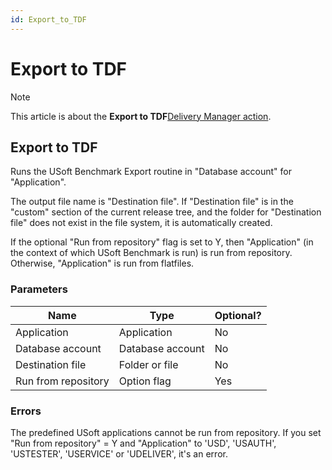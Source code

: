 ```yaml
---
id: Export_to_TDF
---
```


# Export to TDF



> [!NOTE]
> This article is about the **Export to TDF**[Delivery Manager action](/docs/Continuous%20delivery/Delivery%20Manager%20actions%20by%20name).

## **Export to TDF**

Runs the USoft Benchmark Export routine in "Database account" for "Application".

The output file name is "Destination file". If "Destination file" is in the "custom" section of the current release tree, and the folder for "Destination file" does not exist in the file system, it is automatically created.

If the optional "Run from repository" flag is set to Y, then "Application" (in the context of which USoft Benchmark is run) is run from repository. Otherwise, "Application" is run from flatfiles.

### Parameters

|**Name**|**Type**|**Optional?**|
|--------|--------|--------|
|Application|Application|No      |
|Database account|Database account|No      |
|Destination file|Folder or file|No      |
|Run from repository|Option flag|Yes     |



### Errors

The predefined USoft applications cannot be run from repository. If you set "Run from repository" = Y and "Application" to 'USD', 'USAUTH', 'USTESTER', 'USERVICE' or 'UDELIVER', it's an error.